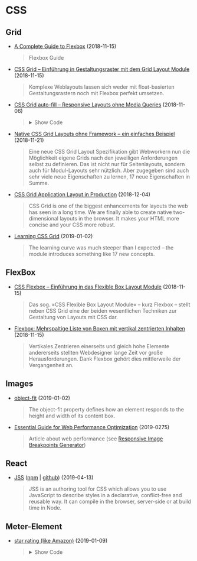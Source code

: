 # CSS

## Grid

- [A Complete Guide to Flexbox](https://css-tricks.com/snippets/css/a-guide-to-flexbox/) (2018-11-15)

  > Flexbox Guide
  
- [CSS Grid – Einführung in Gestaltungsraster mit dem Grid Layout Module](https://blog.kulturbanause.de/2013/12/css-grid-layout-module/) (2018-11-15)

  > Komplexe Weblayouts lassen sich weder mit float-basierten Gestaltungsrastern noch mit Flexbox perfekt umsetzen. 

- [CSS Grid auto-fill – Responsive Layouts ohne Media Queries](https://blog.kulturbanause.de/2018/07/css-grid-auto-fill-responsive-layouts-ohne-media-queries/) (2018-11-06)

  > <details><summary>Show Code</summary><p>
  >   
  > ```css
  > .container {
  >     display: grid;
  >     grid-template-columns: repeat(auto-fit, minmax(300px, 1fr));
  > }
  > ```
  > 
  > </p></details>
  
- [Native CSS Grid Layouts ohne Framework – ein einfaches Beispiel](http://maddesigns.de/css-grid-layout-2764.html) (2018-11-21)

  > Eine neue CSS Grid Layout Spezifikation gibt Webworkern nun die Möglichkeit eigene Grids nach den jeweiligen Anforderungen selbst zu definieren. Das ist nicht nur für Seitenlayouts, sondern auch für Modul-Layouts sehr nützlich. Aber zugegeben sind auch sehr viele neue Eigenschaften zu lernen, 17 neue Eigenschaften in Summe.

- [CSS Grid Application Layout in Production](https://techblog.commercetools.com/gss-grid-application-layout-in-production-f60c65a05cfa) (2018-12-04)

  > CSS Grid is one of the biggest enhancements for layouts the web has seen in a long time.
  > We are finally able to create native two-dimensional layouts in the browser.
  > It makes your HTML more concise and your CSS more robust.

- [Learning CSS Grid](https://varun.ca/css-grid/) (2019-01-02)

  > The learning curve was much steeper than I expected – the module introduces something like 17 new concepts.

## FlexBox  
  
- [CSS Flexbox – Einführung in das Flexible Box Layout Module](https://blog.kulturbanause.de/2013/07/einfuhrung-in-das-flexbox-modell-von-css/) (2018-11-15)

  > Das sog. »CSS Flexible Box Layout Module« – kurz Flexbox – stellt neben CSS Grid eine der beiden wesentlichen Techniken zur Gestaltung von Layouts mit CSS dar.
  
- [Flexbox: Mehrspaltige Liste von Boxen mit vertikal zentrierten Inhalten](https://blog.kulturbanause.de/2016/03/flexbox-mehrspaltige-liste-von-boxen-mit-vertikal-zentrierten-inhalten/) (2018-11-15)

  > Vertikales Zentrieren einerseits und gleich hohe Elemente andererseits stellten Webdesigner lange Zeit vor große Herausforderungen. Dank Flexbox gehört dies mittlerweile der Vergangenheit an.
  
  
## Images

- [object-fit](https://css-tricks.com/almanac/properties/o/object-fit/) (2019-01-02)

  > The object-fit property defines how an element responds to the height and width of its content box. 
  
- [Essential Guide for Web Performance Optimization](https://uxplanet.org/essential-guide-for-web-performance-optimization-1b883d638a1) (2019-0275)

  > Article about web performance (see [Responsive Image Breakpoints Generator](https://www.responsivebreakpoints.com))
  
## React

- [JSS](https://cssinjs.org/react-jss/?v=v10.0.0-alpha.16) ([npm](https://www.npmjs.com/package/react-jss) | [github](https://github.com/cssinjs/jss/tree/master/packages/react-jss)) (2019-04-13)

  > JSS is an authoring tool for CSS which allows you to use JavaScript to describe styles in a declarative, conflict-free and reusable way. It can compile in the browser, server-side or at build time in Node.
  
## Meter-Element

- [star rating (like Amazon)](https://codepen.io/maddesigns/pen/oQoMre) (2019-01-09)

  > <details><summary>Show Code</summary><p>
  >   
  > ```html
  > <meter value="70" min="0" max="100" low="20" high="80" optimum="90">50% satisfied costumers – 2.5 of 5.0 stars</meter>
  > ```
  >
  > ```css
  > $meter-background: url('data:image/svg+xml,%3Csvg xmlns="http://www.w3.org/2000/svg" viewBox="0 0 100 100"%3E%3Ctext font-size="100" y="0.9em" stroke-linejoin="round" fill="white" stroke="darkorange" stroke-width="4"%3E★%3C/text%3E%3C/svg%3E')
  > 		0 / auto 100%;
  > $meterbar: url('data:image/svg+xml,%3Csvg xmlns="http://www.w3.org/2000/svg" viewBox="0 0 100 100"%3E%3Ctext font-size="100" y="0.9em" stroke-linejoin="round" fill="gold" stroke="darkorange" stroke-width="4"%3E★%3C/text%3E%3C/svg%3E')
  > 		0 / auto 100%;
  > 
  > meter {
  > 	$meter-height: 4em;
  > 	
  > 	background: $meter-background;
  > 	height: $meter-height;
  > 	width: $meter-height * 5;
  > }
  > 	
  > meter::-webkit-meter-bar {
  > 	background: $meter-background;
  > }
  > 
  > /* firefox styling for the bar (filled stars) */
  > meter:-moz-meter-optimum::-moz-meter-bar,
  > meter:-moz-meter-sub-optimum::-moz-meter-bar,
  > meter:-moz-meter-sub-sub-optimum::-moz-meter-bar {
  > 	background: $meterbar;
  > }
  > 
  > /* webkit styling for the bar (filled stars) */
  > meter::-webkit-meter-optimum-value,
  > meter::-webkit-meter-suboptimum-value,
  > meter::-webkit-meter-even-less-good-value {
  > 	background: $meterbar;
  > }
  > 
  > // defaults
  > * {
  > 	box-sizing: border-box;
  > }
  > 
  > html {
  > 	height: 100%;
  > }
  > 	
  > body {
  > 	display: flex;
  > 	height: 100vh;
  > 	align-items: center;
  > 	justify-content: center;
  > }
  > ```
  > 
  > </p></details>
